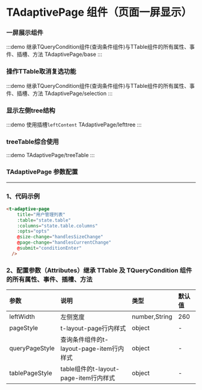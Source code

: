 # TAdaptivePage 组件（页面一屏显示）


### 一屏展示组件

:::demo 继承TQueryCondition组件(查询条件组件)与TTable组件的所有属性、事件、插槽、方法
TAdaptivePage/base
:::

### 操作TTable取消复选功能

:::demo 继承TQueryCondition组件(查询条件组件)与TTable组件的所有属性、事件、插槽、方法
TAdaptivePage/selection
:::

### 显示左侧tree结构

:::demo 使用插槽`leftContent`
TAdaptivePage/lefttree
:::

### treeTable综合使用

:::demo
TAdaptivePage/treeTable
:::

### TAdaptivePage 参数配置

---

### 1、代码示例

```html
<t-adaptive-page
    title="用户管理列表"
    :table="state.table"
    :columns="state.table.columns"
    :opts="opts"
    @size-change="handlesSizeChange"
    @page-change="handlesCurrentChange"
    @submit="conditionEnter"
  />
```

### 2、配置参数（Attributes）继承 TTable 及 TQueryCondition 组件的所有属性、事件、插槽、方法

| 参数           | 说明                                     | 类型          | 默认值 |
| :------------- | :--------------------------------------- | :------------ | :----- |
| leftWidth      | 左侧宽度                                 | number,String | 260    |
| pageStyle      | t-layout-page行内样式                    | object        | -      |
| queryPageStyle | 查询条件组件的t-layout-page-item行内样式 | object        | -      |
| tablePageStyle | table组件的t-layout-page-item行内样式    | object        | -      |


